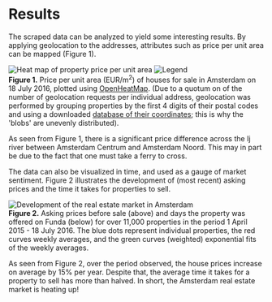 # Results
The scraped data can be analyzed to yield some interesting results. By applying geolocation to the addresses, attributes such as price per unit area can be mapped (Figure 1).

![Heat map of property price per unit area](/Images/OpenHeatMap_map_only.png)
![Legend](/Images/OpenHeatMap_legend_only.png)  
**Figure 1.** Price per unit area (EUR/m<sup>2</sup>) of houses for sale in Amsterdam on 18 July 2016, plotted using [OpenHeatMap](www.openheatmap.com). (Due to a quotum on of the number of geolocation requests per individual address, geolocation was performed by grouping properties by the first 4 digits of their postal codes and using a downloaded [database of their coordinates](https://github.com/bobdenotter/4pp); this is why the 'blobs' are  unevenly distributed). 

As seen from Figure 1, there is a significant price difference across the Ij river between Amsterdam Centrum and Amsterdam Noord. This may in part be due to the fact that one must take a ferry to cross.

The data can also be visualized in time, and used as a gauge of market sentiment. Figure 2 illustrates the development of (most recent) asking prices and the time it takes for properties to sell.

![Development of the real estate market in Amsterdam](/Images/Amsterdam_property_sales_with_trend_line_big.png)  
**Figure 2.** Asking prices before sale (above) and days the property was offered on Funda (below) for over 11,000 properties in the period 1 April 2015 - 18 July 2016. The blue dots represent individual properties, the red curves weekly averages, and the green curves (weighted) exponential fits of the weekly averages. 

As seen from Figure 2, over the period observed, the house prices increase on average by 15% per year. Despite that, the average time it takes for a property to sell has more than halved. In short, the Amsterdam real estate market is heating up!
